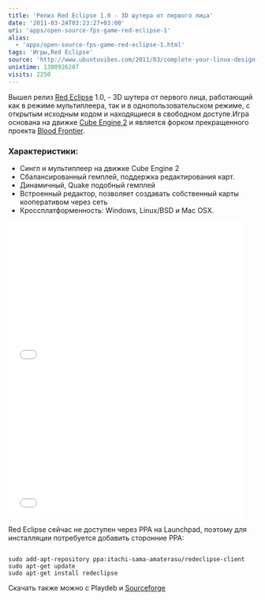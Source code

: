```yaml
---
title: 'Релиз Red Eclipse 1.0 - 3D шутера от первого лица'
date: '2011-03-24T03:23:27+03:00'
uri: 'apps/open-source-fps-game-red-eclipse-1'
alias: 
  - 'apps/open-source-fps-game-red-eclipse-1.html'
tags: 'Игры,Red Eclipse'
source: 'http://www.ubuntuvibes.com/2011/03/complete-your-linux-design-toolkit-with.html'
unixtime: 1300926207
visits: 2250
---
```

Вышел релиз [Red Eclipse](http://www.redeclipse.net/) 1.0, - 3D шутера от первого лица, работающий как в режиме мультиплеера, так и в однопользовательском режиме, c открытым исходным кодом и находящиеся в свободном доступе.Игра основана на движке [Cube Engine 2](http://www.cubeengine.com/) и является форком прекращенного проекта [Blood Frontier](http://www.bloodfrontier.com/).

### Характеристики:

*   Сингл и мультиплеер на движке Cube Engine 2
*   Сбалансированный гемплей, поддержка редактирования карт.
*   Динамичный, Quake подобный гемплей
*   Встроенный редактор, позволяет создавать собственный карты кооперативом через сеть
*   Кроссплатформенность: Windows, Linux/BSD и Mac OSX.

<iframe title="YouTube video player" width="480" height="300" src="//www.youtube.com/embed/RYXDg35dobc" frameborder="0" allowfullscreen=""></iframe>

<iframe title="YouTube video player" width="480" height="300" src="//www.youtube.com/embed/J5vAx0zJSkU" frameborder="0" allowfullscreen=""></iframe>

Red Eclipse сейчас не доступен через PPA на Launchpad, поэтому для инсталляции потребуется добавить сторонние PPA:

```

sudo add-apt-repository ppa:itachi-sama-amaterasu/redeclipse-client
sudo apt-get update
sudo apt-get install redeclipse
```

Скачать также можно с Playdeb и [Sourceforge](http://sourceforge.net/projects/redeclipse/files/redeclipse_1.0/)
